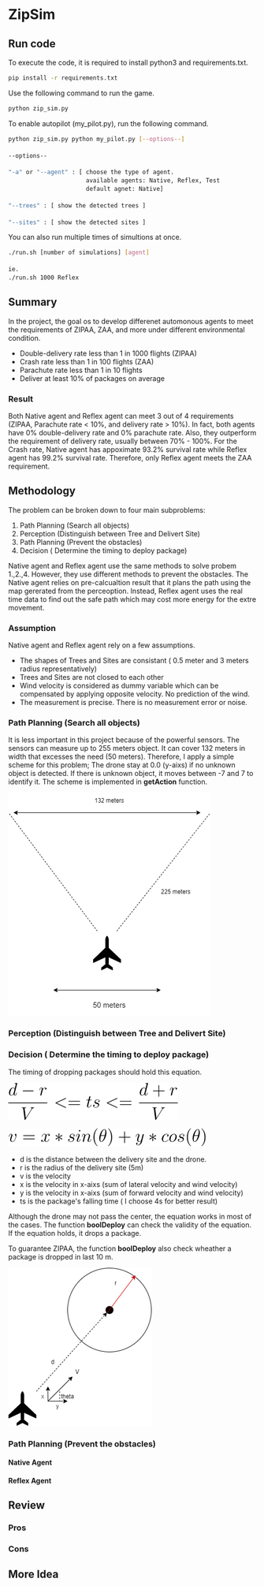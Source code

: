# ZipSim

## Run code
To execute the code, it is required to install python3 and requirements.txt.

```bash
pip install -r requirements.txt
```

Use the following command to run the game.
```bash
python zip_sim.py
```

To enable autopilot (my_pilot.py), run the following command.
```bash
python zip_sim.py python my_pilot.py [--options--]

--options--

"-a" or "--agent" : [ choose the type of agent.
                      available agents: Native, Reflex, Test
                      default agnet: Native]
                      
"--trees" : [ show the detected trees ]

"--sites" : [ show the detected sites ]
```

You can also run multiple times of simultions at once.
```bash
./run.sh [number of simulations] [agent]

ie.
./run.sh 1000 Reflex
```

## Summary
In the project, the goal os to develop differenet automonous agents to meet the requirements of ZIPAA, ZAA, and more under different environmental condition.

- Double-delivery rate less than 1 in 1000 flights (ZIPAA)
- Crash rate less than 1 in 100 flights (ZAA)
- Parachute rate less than 1 in 10 flights
- Deliver at least 10% of packages on average

### Result
Both Native agent and Reflex agent can meet 3 out of 4 requirements (ZIPAA, Parachute rate < 10%, and delivery rate > 10%). In fact, both agents have 0% double-delivery rate and 0% parachute rate. Also, they outperform the requirement of delivery rate, usually between 70% - 100%. For the Crash rate, Native agent has appoximate 93.2% survival rate while Reflex agent has 99.2% survival rate. Therefore, only Reflex agent meets the ZAA requirement.

## Methodology
The problem can be broken down to four main subproblems:

1. Path Planning (Search all objects)
2. Perception (Distinguish between Tree and Delivert Site)
3. Path Planning (Prevent the obstacles)
4. Decision ( Determine the timing to deploy package)

Native agent and Reflex agent use the same methods to solve probem 1.,2.,4. However, they use different methods to prevent the obstacles. The Native agent relies on pre-calcualtion result that it plans the path using the map gererated from the perceoption. Instead, Reflex agent uses the real time data to find out the safe path which may cost more energy for the extre movement. 

### Assumption
Native agent and Reflex agent rely on a few assumptions.

- The shapes of Trees and Sites are consistant ( 0.5 meter and 3 meters radius representatively)
- Trees and Sites are not closed to each other
- Wind velocity is considered as dummy variable which can be compensated by applying opposite velocity. No prediction of the wind.
- The measurement is precise. There is no measurement error or noise.

### Path Planning (Search all objects)
It is less important in this project because of the powerful sensors. The sensors can measure up to 255 meters object. It can cover 132 meters in width that excesses the need (50 meters). Therefore, I apply a simple scheme for this problem; The drone stay at 0.0 (y-aixs) if no unknown object is detected. If there is unknown object, it moves between -7 and 7 to identify it. The scheme is implemented in **getAction** function.

![alt text](https://github.com/stone315/ZipSim/blob/main/problem1.png)

### Perception (Distinguish between Tree and Delivert Site)


### Decision ( Determine the timing to deploy package)

The timing of dropping packages should hold this equation.

![equation](https://github.com/stone315/ZipSim/blob/main/CodeCogsEqn.svg)

![equation](https://github.com/stone315/ZipSim/blob/main/CodeCogsEqn2.svg)

- d is the distance between the delivery site and the drone.
- r is the radius of the delivery site (5m)
- v is the velocity
- x is the velocity in x-aixs (sum of lateral velocity and wind velocity)
- y is the velocity in x-aixs (sum of forward velocity and wind velocity)
- ts is the package's falling time ( I choose 4s for better result)

Although the drone may not pass the center, the equation works in most of the cases. The function **boolDeploy** can check the validity of the equation. If the equation holds, it drops a package.

To guarantee ZIPAA, the function **boolDeploy** also check wheather a package is dropped in last 10 m.

![alt text](https://github.com/stone315/ZipSim/blob/main/problem%204.png)

### Path Planning (Prevent the obstacles)

#### Native Agent

#### Reflex Agent

## Review
### Pros
### Cons
## More Idea
